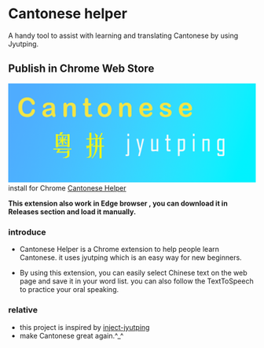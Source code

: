 # Cantonese helper

A handy tool to assist with learning and translating Cantonese by using Jyutping.



## Publish in Chrome Web Store




![Logo](./chrome%20web%20store.png)
install for Chrome [Cantonese Helper](https://chromewebstore.google.com/detail/cantonese-helper/jfincemdopkabfjdjbhekkblihbbpdpn)

**This extension also work in Edge browser , you can download it in Releases section and load it manually.**
### introduce
   * Cantonese Helper is a Chrome extension to help people learn Cantonese. it uses jyutping which is an easy way for new beginners.

   * By using this extension, you can easily select Chinese text on the web page and save it in your word list. you can also follow the TextToSpeech to practice your oral speaking.

### relative
* this project is inspired by [inject-jyutping](https://github.com/CanCLID/inject-jyutping)
* make Cantonese great again.^_^